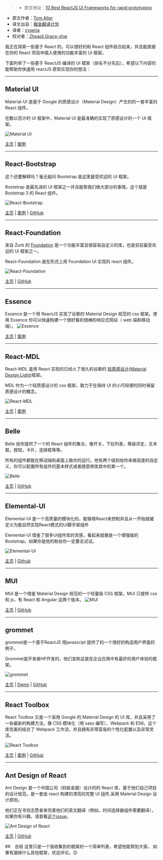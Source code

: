 > * 原文地址：[10 Best ReactJS UI Frameworks for rapid prototyping](https://hashnode.com/post/10-best-reactjs-ui-frameworks-for-rapid-prototyping-cit49tqx414z89c53equ4zc5k?utm_source=Feed%20Digest&utm_medium=email&utm_campaign=Hashnode%20Feed%20Digest)
* 原文作者：[Tom Alter](https://hashnode.com/@tomasp)
* 译文出自：[掘金翻译计划](https://github.com/xitu/gold-miner)
* 译者：[cyseria](https://github.com/cyseria)
* 校对者：[Zheaoli](https://github.com/Zheaoli),[Grace-xhw](https://github.com/Grace-xhw)


我正在探索一些基于 React 的，可以很好的和 React 组件结合起来，并且能直接在你的 React 项目中插入使用的功能丰富的 UI 框架。

下面列举了一些基于 ReactJS 编译的 UI 框架（排名不分先后），希望以下内容的能帮助你快速用 reactJS 原型实现你的想法：

* * *

## Material UI

Material-UI 是基于 Google 的质感设计（Material Design）产生的的一套丰富的 React 组件。

在数以百计的 UI 框架中，Material UI 是最准确的实现了质感设计的一个 UI 框架。

![Material UI](http://ac-Myg6wSTV.clouddn.com/74e8beb9a9a7c43a5b98.jpg)

[主页](http://www.material-ui.com/) | [案例](http://www.material-ui.com/#/components/)

* * *

## React-Bootstrap

这个还要解释吗？毫无疑问 Bootstrap 是这里最受欢迎的 UI 框架。

Bootstrap 是最先进的 UI 框架之一并且能帮我们做大部分的事情。这个就是 Bootstrap 3 的 React 组件。

![React-Bootstrap](http://ac-Myg6wSTV.clouddn.com/f31c2cefeb94bdf497a7.jpg)

[主页](https://react-bootstrap.github.io/) | [案例](https://react-bootstrap.github.io/components.html) | [GitHub](https://github.com/react-bootstrap/react-bootstrap/)

* * *

## React-Foundation

来自 Zurb 的 [Foundation](http://foundation.zurb.com/) 是一个功能丰富且很容易自定义的库，也是目前最受欢迎的 UI 框架之一。

React-Foundation 是在形式上用 Foundation UI 实现的 react 组件。

![React-Foundation](http://ac-Myg6wSTV.clouddn.com/d2242b9051b0459ca781.jpg)

[主页](https://react.foundation) | [GitHub](https://github.com/nordsoftware/react-foundation)

* * *

## Essence

Essence 是一个用 ReactJS 实现了谷歌的 Material Design 规范的 css 框架。使用 Essence 你可以快速构建一个很好看的很棒的响应式网站（ web 端和移动端）。
![Essence](http://ac-Myg6wSTV.clouddn.com/0804b37102c26cba94ae.jpg)

[主页](http://getessence.io/home) | [案例](http://getessence.io/core)

* * *

## React-MDL

React-MDL 是用 React 实现的已经火了很久的谷歌的 [轻质感设计(Material Design Light)](https://www.getmdl.io/components/index.html)框架。

MDL 作为一个轻质感设计的 css 框架，致力于在保持 UI 的小巧轻便的同时保留质感设计的概念。

![React-MDL](http://ac-Myg6wSTV.clouddn.com/586b70dd05495a6b1d6e.jpg)

[主页](https://tleunen.github.io/react-mdl/) | [案例](https://tleunen.github.io/react-mdl/components/)

* * *

## Belle

Belle 给你提供了一个的 React 组件的集合，像开关，下拉列表，等级评定，文本框，按钮，卡片，选择框等等。

所有的组件都能在移动端和桌面上极优的运行。他有两个级别给你来做高度的自定义，你可以配置所有组件的基本样式或者随意修改其中的某一个。

![Belle](http://ac-Myg6wSTV.clouddn.com/94ad593d2f1d45038640.jpg)

[主页](http://nikgraf.github.io/belle/) | [GitHub](https://github.com/nikgraf/belle)

* * *

## Elemental-UI


Elemental-UI 是一个高质量的模块化的，能够用React来控制并且从一开始就被定义为能自然实现React模式的UI脚手架组件

Elemental-UI 借鉴了很多UI组件库的灵感，看起来就像是一个增强版的 Bootstrap。如果你是他的粉丝你一定要去试试。

![Elemental-UI](https://res.cloudinary.com/hashnode/image/upload/v1473939642/a2jwc8adyvu8poz7tdkf.jpg)

[主页](http://elemental-ui.com/) | [Github](https://github.com/elementalui/elemental)

* * *

## MUI


MUI 是一个借鉴 Material Design 规范的一个轻量级 CSS 框架。MUI 只提供 css 和 js，有 React 和 Angular 这两个版本。
![MUI](http://ac-Myg6wSTV.clouddn.com/b6be8f80db46838e9757.jpg)

[主页](https://www.muicss.com/) | [GitHub](https://github.com/muicss/mui)

* * *

## grommet


grommet是一个基于ReactJS 用javascript 提供了的一个很好的构造用户界面的例子。

Grommet是开发者HP开发的，他们宣称这是在企业应用中有最好的用户体验的框架。

![grommet](https://res.cloudinary.com/hashnode/image/upload/v1473939674/xmnvbzrenzzik5qwaomb.jpg)

[主页](https://grommet.github.io/) | [Demo](https://grommet.github.io/docs/get-started) | [GitHub](https://github.com/grommet/grommet)

* * *

## React Toolbox

React Toolbox 又是一个采用 Google 的 Material Design 的 UI 库，并且采用了一些最新的构建方法，像 CSS 模块化（用 sass 编写），Webpack 和 ES6。这个库完美的结合了 Webpack 工作流，并且拥有非常容易的个性化配置以及非常灵活。

![React Toolbox](https://res.cloudinary.com/hashnode/image/upload/v1473939692/o7lv8dqddvutdyxtca7f.jpg)

[主页](http://react-toolbox.com/) | [案例](http://react-toolbox.com/#/components) | [GitHub](http://www.github.com/react-toolbox/react-toolbox)

* * *

## Ant Design of React

Ant Design 是一个中国公司（蚂蚁金服）设计的的 React 库，基于他们自己项目的设计规范。是一套由 react 构建的漂亮的完整 UI 组件,采用 Material Design 设计原则。

他们正在寻找志愿者来完善他们的英文翻译（例如，时间选择器组件需要翻译），如果你有兴趣，请查看[这个issue](https://github.com/ant-design/ant-design/issues/1471)。


![Ant Design of React](https://res.cloudinary.com/hashnode/image/upload/v1473940606/usrcytdcrzdnhi71ijlj.jpg)

[主页](http://beta.ant.design/docs/react/introduce) | [GitHub](https://github.com/ant-design/ant-design)

##　总结
这里只是一个我收集到的框架的一个简单列表，希望他能帮到大家。
如果有漏掉什么其他框架，欢迎评论。😊



